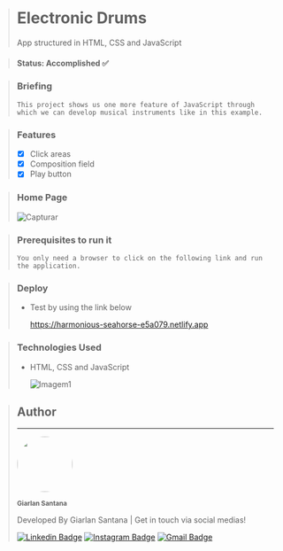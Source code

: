> # Electronic Drums
> App structured in HTML, CSS and JavaScript

> #### Status: Accomplished ✅

> ### Briefing
>     This project shows us one more feature of JavaScript through which we can develop musical instruments like in this example.

> ### Features
> - [X] Click areas
> - [X] Composition field
> - [X] Play button

> ### Home Page
> ![Capturar](https://user-images.githubusercontent.com/108962578/236968010-dc06a06e-320d-4288-a873-cbdefc0162b6.JPG)  

> ### Prerequisites to run it
>     You only need a browser to click on the following link and run the application.

> ### Deploy
> * Test by using the link below
>   
>   https://harmonious-seahorse-e5a079.netlify.app


> ### Technologies Used
> * HTML, CSS and JavaScript
>
>   ![Imagem1](https://user-images.githubusercontent.com/108962578/232353877-d3f14d59-7605-4d3f-9822-d5762758a31f.png)

> ## Author
> ---
> <a href="https://www.instagram.com/santana.fsd/">
> <img style="border-radius: 50%;" src="https://user-images.githubusercontent.com/108962578/231322748-dab2928a-a426-453c-9f2a-23d6b6bc104d.png" width="100px;" alt=""/></a>
>
> <sub><b>Giarlan Santana</b></sub></a></a>
>
> Developed By Giarlan Santana | Get in touch via social medias!
>
> [![Linkedin Badge](https://img.shields.io/badge/-Giarlan-blue?style=flat-square&logo=Linkedin&logoColor=white&link=https://www.linkedin.com/in/giarlan-santana-367022152/)](https://www.linkedin.com/in/giarlan-santana-367022152/)
> [![Instagram Badge](https://img.shields.io/badge/-Giarlan-CE59CE?style=flat-square&logo=Instagram&logoColor=white&link=https://www.instagram.com/santana.fsd/)](https://www.instagram.com/santana.fsd/)
> [![Gmail Badge](https://img.shields.io/badge/-giarlansilva@gmail.com-EA4335?style=flat-square&logo=Gmail&logoColor=white&link=mailto:giarlansilva@gmail.com)](mailto:giarlansilva@gmail.com)

